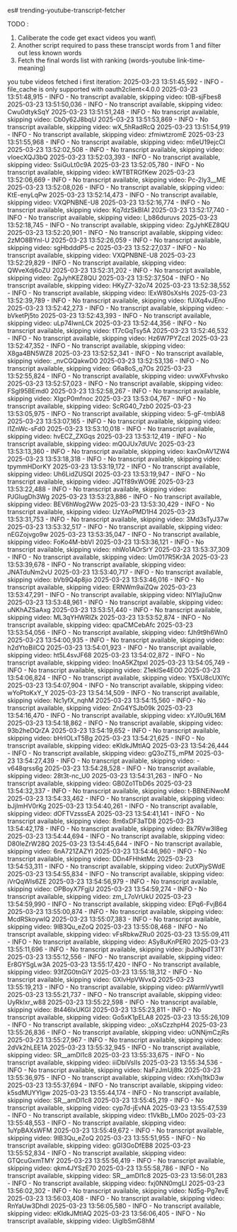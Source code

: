 es# trending-youtube-transcript-fetcher

TODO : 
1. Caliberate the code get exact videos you want\
2. Another script required to pass these transcipt words from 1 and filter out less known words
3. Fetch the final words list with ranking (words-youtube link-time-meaning)


you tube videos fetched i first iteration:
2025-03-23 13:51:45,592 - INFO - file_cache is only supported with oauth2client<4.0.0
2025-03-23 13:51:48,915 - INFO - No transcript available, skipping video: t0B-sjFbes8
2025-03-23 13:51:50,036 - INFO - No transcript available, skipping video: Cwu0dtykSqY
2025-03-23 13:51:51,248 - INFO - No transcript available, skipping video: Cb0y62J8bqU
2025-03-23 13:51:53,869 - INFO - No transcript available, skipping video: wX_5hRadRcQ
2025-03-23 13:51:54,919 - INFO - No transcript available, skipping video: zfmiwtzromE
2025-03-23 13:51:55,968 - INFO - No transcript available, skipping video: m6eU19ejcCI
2025-03-23 13:52:02,508 - INFO - No transcript available, skipping video: vIoecXQJ3bQ
2025-03-23 13:52:03,393 - INFO - No transcript available, skipping video: SsiGuLt0c9A
2025-03-23 13:52:05,780 - INFO - No transcript available, skipping video: kWTBTRGfKew
2025-03-23 13:52:06,669 - INFO - No transcript available, skipping video: Pc-2ly3__ME
2025-03-23 13:52:08,026 - INFO - No transcript available, skipping video: KtE-enyLqPw
2025-03-23 13:52:14,473 - INFO - No transcript available, skipping video: VXQPNBNE-U8
2025-03-23 13:52:16,774 - INFO - No transcript available, skipping video: Kq7dzSkBIAI
2025-03-23 13:52:17,740 - INFO - No transcript available, skipping video: l_b86duruvs
2025-03-23 13:52:18,745 - INFO - No transcript available, skipping video: ZgJyhKEZ8QU
2025-03-23 13:52:20,901 - INFO - No transcript available, skipping video: 2zMO8BYnl-U
2025-03-23 13:52:26,059 - INFO - No transcript available, skipping video: sgHbdddP5-c
2025-03-23 13:52:27,037 - INFO - No transcript available, skipping video: VXQPNBNE-U8
2025-03-23 13:52:29,829 - INFO - No transcript available, skipping video: QWveXdj6oZU
2025-03-23 13:52:31,202 - INFO - No transcript available, skipping video: ZgJyhKEZ8QU
2025-03-23 13:52:37,504 - INFO - No transcript available, skipping video: HKyZ7-32o74
2025-03-23 13:52:38,552 - INFO - No transcript available, skipping video: lExW80sXsHs
2025-03-23 13:52:39,789 - INFO - No transcript available, skipping video: fUiXq4vJEno
2025-03-23 13:52:42,273 - INFO - No transcript available, skipping video: -bVketPj5to
2025-03-23 13:52:43,393 - INFO - No transcript available, skipping video: uLp74IwnLCk
2025-03-23 13:52:44,356 - INFO - No transcript available, skipping video: tT7cGqTsy5A
2025-03-23 13:52:46,532 - INFO - No transcript available, skipping video: Hz6W7PYZczI
2025-03-23 13:52:47,352 - INFO - No transcript available, skipping video: X8ga4BN5WZ8
2025-03-23 13:52:52,341 - INFO - No transcript available, skipping video: _nvCGQakwD0
2025-03-23 13:52:53,136 - INFO - No transcript available, skipping video: G6a8oS_q7Os
2025-03-23 13:52:55,824 - INFO - No transcript available, skipping video: uvwXFvhvsko
2025-03-23 13:52:57,023 - INFO - No transcript available, skipping video: FSgl95BEmd0
2025-03-23 13:52:58,267 - INFO - No transcript available, skipping video: XIgcP0mfnoc
2025-03-23 13:53:04,767 - INFO - No transcript available, skipping video: ScRG40_7zb0
2025-03-23 13:53:05,975 - INFO - No transcript available, skipping video: 5-gF-tmblA8
2025-03-23 13:53:07,165 - INFO - No transcript available, skipping video: l1ZnWc-sFd0
2025-03-23 13:53:10,018 - INFO - No transcript available, skipping video: hvECZ_ZXGqs
2025-03-23 13:53:12,419 - INFO - No transcript available, skipping video: mQ0JUx7dUVc
2025-03-23 13:53:13,360 - INFO - No transcript available, skipping video: kaxOnAV1ZW4
2025-03-23 13:53:18,318 - INFO - No transcript available, skipping video: tpymmHDorKY
2025-03-23 13:53:19,172 - INFO - No transcript available, skipping video: Uh6LidZUSQI
2025-03-23 13:53:19,947 - INFO - No transcript available, skipping video: JQTf89xWO9E
2025-03-23 13:53:22,488 - INFO - No transcript available, skipping video: PJGlugDh3Wg
2025-03-23 13:53:23,886 - INFO - No transcript available, skipping video: BEV6hWog2Ww
2025-03-23 13:53:30,429 - INFO - No transcript available, skipping video: UzYAoPMD1H4
2025-03-23 13:53:31,753 - INFO - No transcript available, skipping video: 3Md3sTyJ37w
2025-03-23 13:53:32,517 - INFO - No transcript available, skipping video: nEGZojvgo9w
2025-03-23 13:53:35,047 - INFO - No transcript available, skipping video: FoKo4M-bbVI
2025-03-23 13:53:36,121 - INFO - No transcript available, skipping video: nhWo1AOrSrY
2025-03-23 13:53:37,309 - INFO - No transcript available, skipping video: Um017R5Kr3A
2025-03-23 13:53:39,678 - INFO - No transcript available, skipping video: JNATduNm2vU
2025-03-23 13:53:40,717 - INFO - No transcript available, skipping video: bVb9Q4p8jio
2025-03-23 13:53:46,016 - INFO - No transcript available, skipping video: ERNWm9aiZQw
2025-03-23 13:53:47,291 - INFO - No transcript available, skipping video: NIYIajluQnw
2025-03-23 13:53:48,961 - INFO - No transcript available, skipping video: uNKhAZSaAxg
2025-03-23 13:53:51,440 - INFO - No transcript available, skipping video: ML3qYHWRIZk
2025-03-23 13:53:52,874 - INFO - No transcript available, skipping video: qpaCMCebAfc
2025-03-23 13:53:54,056 - INFO - No transcript available, skipping video: fJh9t9h6Wn0
2025-03-23 13:54:00,935 - INFO - No transcript available, skipping video: h2dYtoBilCQ
2025-03-23 13:54:01,923 - INFO - No transcript available, skipping video: ht5L4svJF68
2025-03-23 13:54:02,872 - INFO - No transcript available, skipping video: InoA5KZtpxI
2025-03-23 13:54:05,749 - INFO - No transcript available, skipping video: Z1ekISe4EO0
2025-03-23 13:54:06,824 - INFO - No transcript available, skipping video: Y5XU8cUXIYc
2025-03-23 13:54:07,904 - INFO - No transcript available, skipping video: wYoPtoKxY_Y
2025-03-23 13:54:14,509 - INFO - No transcript available, skipping video: Nc1yfX_nqhM
2025-03-23 13:54:15,560 - INFO - No transcript available, skipping video: ZnG4YSJb09k
2025-03-23 13:54:16,470 - INFO - No transcript available, skipping video: xYJl0u9L16M
2025-03-23 13:54:18,862 - INFO - No transcript available, skipping video: 93b2heDQrZA
2025-03-23 13:54:19,652 - INFO - No transcript available, skipping video: bHrIOLxT5Bg
2025-03-23 13:54:21,625 - INFO - No transcript available, skipping video: eKIdkJMtlAQ
2025-03-23 13:54:26,444 - INFO - No transcript available, skipping video: gQ3oZT5_mPM
2025-03-23 13:54:27,439 - INFO - No transcript available, skipping video: -v648qrss6g
2025-03-23 13:54:28,528 - INFO - No transcript available, skipping video: 28t3t-nc_U0
2025-03-23 13:54:31,263 - INFO - No transcript available, skipping video: GB0Zo1TbD6s
2025-03-23 13:54:32,337 - INFO - No transcript available, skipping video: t-BBNEiNwoM
2025-03-23 13:54:33,462 - INFO - No transcript available, skipping video: bJjImHV0rKg
2025-03-23 13:54:40,261 - INFO - No transcript available, skipping video: dOFTVzsssEA
2025-03-23 13:54:41,141 - INFO - No transcript available, skipping video: 8m6xDF3aTD8
2025-03-23 13:54:42,178 - INFO - No transcript available, skipping video: Bk7RVw3I8eg
2025-03-23 13:54:44,694 - INFO - No transcript available, skipping video: D80IeZrW28Q
2025-03-23 13:54:45,644 - INFO - No transcript available, skipping video: 6nA721ZAZYI
2025-03-23 13:54:46,960 - INFO - No transcript available, skipping video: DDn4FHhktMc
2025-03-23 13:54:53,311 - INFO - No transcript available, skipping video: 2utXPjySWdE
2025-03-23 13:54:55,834 - INFO - No transcript available, skipping video: iVrQqWIs6ZE
2025-03-23 13:54:56,979 - INFO - No transcript available, skipping video: OPBoyX7FgjU
2025-03-23 13:54:59,274 - INFO - No transcript available, skipping video: zm_L7oVrUkU
2025-03-23 13:54:59,990 - INFO - No transcript available, skipping video: EPq6-FvjB64
2025-03-23 13:55:00,874 - INFO - No transcript available, skipping video: McdRSkoywlQ
2025-03-23 13:55:07,383 - INFO - No transcript available, skipping video: 9IB3Qu_eZoQ
2025-03-23 13:55:08,468 - INFO - No transcript available, skipping video: vFsRbkwZRu0
2025-03-23 13:55:09,411 - INFO - No transcript available, skipping video: ASy8uKnPER0
2025-03-23 13:55:11,696 - INFO - No transcript available, skipping video: jbJdNpdT31Y
2025-03-23 13:55:12,556 - INFO - No transcript available, skipping video: Er8GYSgLw3A
2025-03-23 13:55:17,420 - INFO - No transcript available, skipping video: 93fZG0tnGiY
2025-03-23 13:55:18,312 - INFO - No transcript available, skipping video: GXlvHpVWvxQ
2025-03-23 13:55:19,213 - INFO - No transcript available, skipping video: pWarmVywtlI
2025-03-23 13:55:21,737 - INFO - No transcript available, skipping video: UyRkIxr_w88
2025-03-23 13:55:22,598 - INFO - No transcript available, skipping video: 8t446lxUKGI
2025-03-23 13:55:23,811 - INFO - No transcript available, skipping video: Go5xK1pELA8
2025-03-23 13:55:26,109 - INFO - No transcript available, skipping video: _oXsCzzhpH4
2025-03-23 13:55:26,836 - INFO - No transcript available, skipping video: uONNjmCzjRs
2025-03-23 13:55:27,967 - INFO - No transcript available, skipping video: 2dVk2hLEE1A
2025-03-23 13:55:32,945 - INFO - No transcript available, skipping video: SR__amDl1c8
2025-03-23 13:55:33,675 - INFO - No transcript available, skipping video: iiiDblVsIIs
2025-03-23 13:55:34,536 - INFO - No transcript available, skipping video: NaFzJmUj8tk
2025-03-23 13:55:36,975 - INFO - No transcript available, skipping video: rXxhj1tkD3w
2025-03-23 13:55:37,694 - INFO - No transcript available, skipping video: k5sdMUYYlgw
2025-03-23 13:55:44,174 - INFO - No transcript available, skipping video: SR__amDl1c8
2025-03-23 13:55:45,219 - INFO - No transcript available, skipping video: cyp7d-jEvNA
2025-03-23 13:55:47,539 - INFO - No transcript available, skipping video: t1VkBb_LM0o
2025-03-23 13:55:48,553 - INFO - No transcript available, skipping video: 1uYpBAXsWFM
2025-03-23 13:55:49,672 - INFO - No transcript available, skipping video: 9IB3Qu_eZoQ
2025-03-23 13:55:51,955 - INFO - No transcript available, skipping video: gGI3GoDfEB8
2025-03-23 13:55:52,834 - INFO - No transcript available, skipping video: GTQcuGxmTMY
2025-03-23 13:55:56,419 - INFO - No transcript available, skipping video: qkm4JYSzE70
2025-03-23 13:55:58,786 - INFO - No transcript available, skipping video: SR__amDl1c8
2025-03-23 13:56:01,283 - INFO - No transcript available, skipping video: fxj0NN0mgLI
2025-03-23 13:56:02,302 - INFO - No transcript available, skipping video: Nd5g-Pg7evE
2025-03-23 13:56:03,408 - INFO - No transcript available, skipping video: RnYaUw3DhdI
2025-03-23 13:56:05,580 - INFO - No transcript available, skipping video: eKIdkJMtlAQ
2025-03-23 13:56:06,405 - INFO - No transcript available, skipping video: UiglbSmG8hM